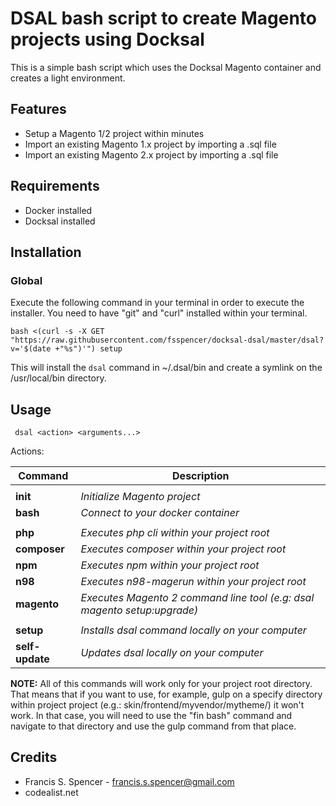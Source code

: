 # DSAL bash script to create Magento projects using Docksal

This is a simple bash script which uses the Docksal Magento container and creates a light environment.

## Features
- Setup a Magento 1/2 project within minutes
- Import an existing Magento 1.x project by importing a .sql file
- Import an existing Magento 2.x project by importing a .sql file


## Requirements
- Docker installed
- Docksal installed

## Installation
### Global

Execute the following command in your terminal in order to execute the installer. You need to have "git" and "curl" installed within your terminal.

	bash <(curl -s -X GET "https://raw.githubusercontent.com/fsspencer/docksal-dsal/master/dsal?v='$(date +"%s")'") setup

This will install the `dsal` command in ~/.dsal/bin and create a symlink on the /usr/local/bin directory.


## Usage

     dsal <action> <arguments...>

Actions:

| Command | Description |
| ------- | ----------- |
||
| **init** | *Initialize Magento project* |
| **bash** | *Connect to your docker container* |
||
| **php** | *Executes php cli within your project root* |
| **composer** | *Executes composer within your project root* |
| **npm** | *Executes npm within your project root* |
| **n98** | *Executes n98-magerun within your project root* |
| **magento** | *Executes Magento 2 command line tool (e.g: dsal magento setup:upgrade)* |
||
| **setup** | *Installs dsal command locally on your computer* |
| **self-update** | *Updates dsal locally on your computer* |


**NOTE:** All of this commands will work only for your project root directory. That means that if you want to use, for example, gulp on a specify directory within project project (e.g.: skin/frontend/myvendor/mytheme/) it won't work. In that case, you will need to use the "fin bash" command and navigate to that directory and use the gulp command from that place.

## Credits
- Francis S. Spencer - <francis.s.spencer@gmail.com>
- codealist.net
